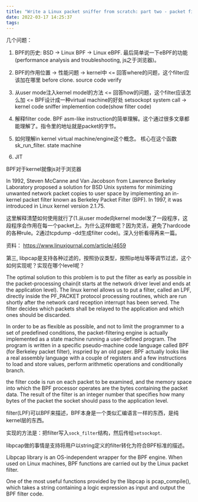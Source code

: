 ```yaml
---
title: "Write a Linux packet sniffer from scratch: part two - packet filter"
date: 2022-03-17 14:25:37
tags:
---
```


几个问题：
1. BPF的历史: BSD -> Linux BPF -> Linux eBPF. 最后简单说一下eBPF的功能 (performance analysis and troubleshooting, js之于浏览器)。

2. BPF的作用位置 -> 性能问题 -> kernel中 <= 回答where的问题，这个filter应该加在哪里
before clone. source code verify

3. 从user mode注入kernel model的方法 <= 回答how的问题，这个filter应该怎么加 <= BPF设计成一种virtual machine的好处
setsockopt system call -> kernel code
sniffer implemention code(show filter code)

4. 解释filter code. BPF asm-like instruction的简单理解。这个通过很多文章都能理解了。指令里的地址就是packet的字节。

5. 如何理解in kernel virtual machine/engine这个概念。
核心在这个函数sk_run_filter. state machine

6. JIT 

BPF对于kernel就像js对于浏览器

In 1992, Steven McCanne and Van Jacobson from Lawrence Berkeley Laboratory proposed a solution for BSD Unix systems for minimizing unwanted network packet copies to user space by implementing an in-kernel packet filter known as Berkeley Packet Filter (BPF). In 1997, it was introduced in Linux kernel version 2.1.75.



这里解释清楚如何使用就行了(1.从user mode向kernel model发了一段程序，这段程序会作用在每一个packet上。为什么这样做呢？因为灵活，避免了hardcode的各种rule。2通过tcpdump -dd生成filter code)。深入分析看得再来一篇。

资料：
https://www.linuxjournal.com/article/4659

第三, libpcap是支持各种过滤的，按照协议类型，按照ip地址等等调节过滤，这个如何实现呢？实现在哪个level呢？

The optimal solution to this problem is to put the filter as early as possible in the packet-processing chain(it starts at the network driver level and ends at the application level). The linux kernel allows us to put a filter, called an LPF, directly inside the PF_PACKET protocol processing routines, which are run shortly after the network card reception interrupt has been served. The filter decides which packets shall be relayed to the application and which ones should be discarded. 

In order to be as flexible as possible, and not to limit the programmer to a set of predefined conditions, the packet-filtering engine is actually implemented as a state machine running a user-defined program. The program is written in a specific pseudo-machine code language called BPF (for Berkeley packet filter), inspried by an old paper. BPF actually looks like a real assembly language with a couple of registers and a few instructions to load and store values, perform arithmetic operations and conditionally branch. 

the filter code is run on each packet to be examined, and the memory space into which the BPF processor operates are the bytes containing the packet data. The result of the filter is an integer number that specifies how many bytes of the packet the socket should pass to the application level. 

filter(LPF)可以BPF来描述，BPF本身是一个类似汇编语言一样的东西，是纯kernel层的东西。

实现的方法是：把filter写入`sock_filter`结构，然后传给`setsockopt`.

libpcap做的事情是支持将用户以string定义的filter转化为符合BPF标准的描述。

Libpcap library is an OS-independent wrapper for the BPF engine. When used on Linux machines, BPF functions are carried out by the Linux packet filter. 

One of the most useful functions provided by the libpcap is pcap_compile(), which takes a string containing a logic expression as input and output the BPF filter code. 


